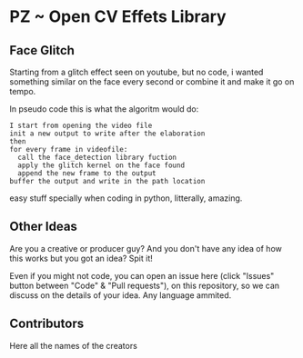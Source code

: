 # PZ ~ Open CV Effets Library

## Face Glitch
Starting from a glitch effect seen on youtube, but no code, i wanted something similar on the face every second or combine it and make it go on tempo.

In pseudo code this is what the algoritm would do:
``` pseudocode 
I start from opening the video file
init a new output to write after the elaboration
then 
for every frame in videofile:
  call the face_detection library fuction
  apply the glitch kernel on the face found
  append the new frame to the output
buffer the output and write in the path location
```
easy stuff specially when coding in python, litterally, amazing.


## Other Ideas
Are you a creative or producer guy? And you don't have any idea of how this works but you got an idea? Spit it!
 
Even if you might not code, you can open an issue here (click "Issues" button between "Code" & "Pull requests"), on this repository, so we can discuss on the details of your idea. Any language ammited.

## Contributors
Here all the names of the creators

